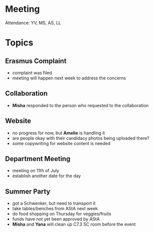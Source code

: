 # Meeting
Attendance: YV, MS, AS, LL

# Topics

## Erasmus Complaint
- complaint was filed
- meeting will happen next week to address the concerns

## Collaboration 
- __Misha__ responded to the person who requested to the collaboration

## Website 
- no progress for now, but __Amelie__ is handling it
- are people okay with their candidacy photos being uploaded there?
- some copywriting for website content is needed

## Department Meeting
- meeting on 11th of July
- establish another date for the day

## Summer Party
- got a Schwenker, but need to transport it
- take tables/benches from AStA next week
- do food shopping on Thursday for veggies/fruits
- funds have not yet been approved by AStA
- __Misha__ and __Yana__ will clean up C7.3 SC room before the event